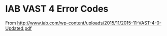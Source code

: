# IAB VAST 4 Error Codes

From http://www.iab.com/wp-content/uploads/2015/11/2015-11-VAST-4-0-Updated.pdf


